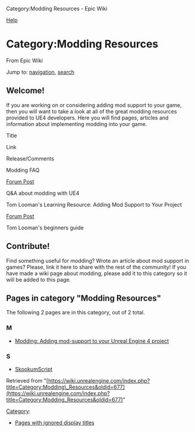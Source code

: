  Category:Modding Resources - Epic Wiki             

 

[Help](//www.mediawiki.org/wiki/Special:MyLanguage/Help:Categories)

Category:Modding Resources
==========================

From Epic Wiki

Jump to: [navigation](#mw-head), [search](#p-search)

Welcome!
--------

If you are working on or considering adding mod support to your game, then you will want to take a look at all of the great modding resources provided to UE4 developers. Here you will find pages, articles and information about implementing modding into your game.

Title

Link

Release/Comments

Modding FAQ

[Forum Post](https://forums.unrealengine.com/showthread.php?75455-Got-General-Modding-Questions)

Q&A about modding with UE4

Tom Looman's Learning Resource: Adding Mod Support to Your Project

[Forum Post](https://forums.unrealengine.com/showthread.php?82110-Adding-mod-support-to-your-Unreal-Engine-4-project)

Tom Looman's beginners guide

Contribute!
-----------

Find something useful for modding? Wrote an article about mod support in games? Please, link it here to share with the rest of the community! If you have made a wiki page about modding, please add it to this category so it will be added to this page.

Pages in category "Modding Resources"
-------------------------------------

The following 2 pages are in this category, out of 2 total.

### M

*   [Modding: Adding mod-support to your Unreal Engine 4 project](/index.php?title=Modding:_Adding_mod-support_to_your_Unreal_Engine_4_project "Modding: Adding mod-support to your Unreal Engine 4 project")

### S

*   [SkookumScript](/index.php?title=SkookumScript "SkookumScript")

Retrieved from "[https://wiki.unrealengine.com/index.php?title=Category:Modding\_Resources&oldid=677](https://wiki.unrealengine.com/index.php?title=Category:Modding_Resources&oldid=677)"

[Category](/index.php?title=Special:Categories "Special:Categories"):

*   [Pages with ignored display titles](/index.php?title=Category:Pages_with_ignored_display_titles&action=edit&redlink=1 "Category:Pages with ignored display titles (page does not exist)")